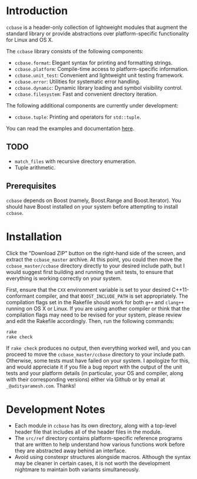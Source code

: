 <!--
  ** File Name:	README.md
  ** Author:	Aditya Ramesh
  ** Date:	12/05/2012
  ** Contact:	_@adityaramesh.com
-->

# Introduction

`ccbase` is a header-only collection of lightweight modules that augment the
standard library or provide abstractions over platform-specific functionality
for Linux and OS X.

The `ccbase` library consists of the following components:

- `ccbase.format`: Elegant syntax for printing and formatting strings.
- `ccbase.platform`: Compile-time access to platform-specific information.
- `ccbase.unit_test`: Convenient and lightweight unit testing framework.
- `ccbase.error`: Utilities for systematic error handling.
- `ccbase.dynamic`: Dynamic library loading and symbol visibility control.
- `ccbase.filesystem`: Fast and convenient directory iteration.

The following additional components are currently under development:

- `ccbase.tuple`: Printing and operators for `std::tuple`.

You can read the examples and documentation [here](documentation.md).

## TODO

- `match_files` with recursive directory enumeration.
- Tuple arithmetic.

## Prerequisites

`ccbase` depends on Boost (namely, Boost.Range and Boost.Iterator). You should
have Boost installed on your system before attempting to install `ccbase`.

# Installation

Click the "Download ZIP" button on the right-hand side of the screen, and
extract the `ccbase_master` archive. At this point, you could then move the
`ccbase_master/ccbase` directory directly to your desired include path, but I
would suggest first building and running the unit tests, to ensure that
everything is working correctly on your system.

First, ensure that the `CXX` environment variable is set to your desired
C++11-conformant compiler, and that `BOOST_INCLUDE_PATH` is set appropriately.
The compilation flags set in the Rakefile should work for both `g++` and
`clang++` running on OS X or Linux. If you are using another compiler or think
that the compilation flags may need to be revised for your system, please review
and edit the Rakefile accordingly. Then, run the following commands:

	rake
	rake check

If `rake check` produces no output, then everything worked well, and you can
proceed to move the `ccbase_master/ccbase` directory to your include path.
Otherwise, some tests must have failed on your system. I apologize for this, and
would appreciate it if you file a bug report with the output of the unit tests
and your platform details (in particular, your OS and compiler, along with their
corresponding versions) either via Github or by email at `_@adityaramesh.com`.
Thanks!

# Development Notes

- Each module in `ccbase` has its own directory, along with a top-level header
  file that includes all of the header files in the module.
- The `src/ref` directory contains platform-specific reference programs that are
  written to help understand how various functions work before they are
  abstracted away behind an interface.
- Avoid using constexpr structures alongside macros. Although the syntax may be
  cleaner in certain cases, it is not worth the development nightmare to
  maintain both variants simultaneously.

